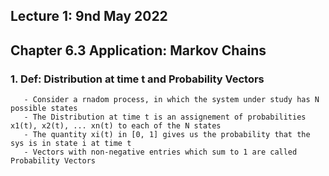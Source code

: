 ## Lecture 1: 9nd May 2022

## Chapter 6.3 Application: Markov Chains

### 1. Def: Distribution at time t and Probability Vectors
       - Consider a rnadom process, in which the system under study has N possible states
       - The Distribution at time t is an assignement of probabilities x1(t), x2(t), ... xn(t) to each of the N states
       - The quantity xi(t) in [0, 1] gives us the probability that the sys is in state i at time t
       - Vectors with non-negative entries which sum to 1 are called Probability Vectors
         
         
         
         
         
         
         


































